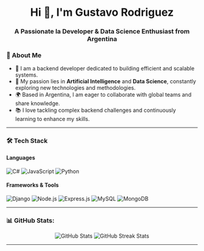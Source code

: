 <h1 align="center">Hi 👋, I'm Gustavo Rodriguez</h1>
<h3 align="center">A Passionate Ia Developer & Data Science Enthusiast from Argentina</h3>

### 💬 About Me

- 🚀 I am a backend developer dedicated to building efficient and scalable systems.
- 🤖 My passion lies in **Artificial Intelligence** and **Data Science**, constantly exploring new technologies and methodologies.
- 🌍 Based in Argentina, I am eager to collaborate with global teams and share knowledge.
- 📚 I love tackling complex backend challenges and continuously learning to enhance my skills.

---

### 🛠️ Tech Stack

#### Languages
<p>
  <img src="https://img.shields.io/badge/C%23-239120?style=for-the-badge&logo=c-sharp&logoColor=white" alt="C#" />
  <img src="https://img.shields.io/badge/JavaScript-F7DF1E?style=for-the-badge&logo=javascript&logoColor=black" alt="JavaScript" />
  <img src="https://img.shields.io/badge/Python-3776AB?style=for-the-badge&logo=python&logoColor=white" alt="Python" />
</p>

#### Frameworks & Tools
<p>
  <img src="https://img.shields.io/badge/Django-092E20?style=for-the-badge&logo=django&logoColor=white" alt="Django" />
  <img src="https://img.shields.io/badge/Node.js-339933?style=for-the-badge&logo=nodedotjs&logoColor=white" alt="Node.js" />
  <img src="https://img.shields.io/badge/Express.js-404D59?style=for-the-badge" alt="Express.js" />
  <img src="https://img.shields.io/badge/MySQL-4479A1?style=for-the-badge&logo=mysql&logoColor=white" alt="MySQL" />
  <img src="https://img.shields.io/badge/MongoDB-47A248?style=for-the-badge&logo=mongodb&logoColor=white" alt="MongoDB" />
</p>

---

### 📊 GitHub Stats:

<p align="center">
  <img src="https://github-readme-stats.vercel.app/api?username=gustavodev&show_icons=true&theme=radical" alt="GitHub Stats" />
  <img src="https://github-readme-streak-stats.herokuapp.com/?user=gustavodev&theme=radical" alt="GitHub Streak Stats" />
</p>

---
